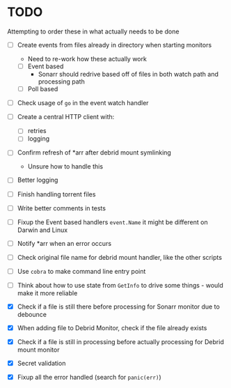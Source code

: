 # TODO

Attempting to order these in what actually needs to be done

- [ ] Create events from files already in directory when starting monitors
    - Need to re-work how these actually work
    - [ ] Event based
        - Sonarr should redrive based off of files in both watch path and processing path
    - [ ] Poll based
- [ ] Check usage of `go` in the event watch handler
- [ ] Create a central HTTP client with:
    - [ ] retries
    - [ ] logging
- [ ] Confirm refresh of *arr after debrid mount symlinking
    - Unsure how to handle this
- [ ] Better logging
- [ ] Finish handling torrent files
- [ ] Write better comments in tests
- [ ] Fixup the Event based handlers `event.Name` it might be different on Darwin and Linux
- [ ] Notify *arr when an error occurs
- [ ] Check original file name for debrid mount handler, like the other scripts
- [ ] Use `cobra` to make command line entry point
- [ ] Think about how to use state from `GetInfo` to drive some things - would make it more reliable

- [X] Check if a file is still there before processing for Sonarr monitor due to debounce
- [X] When adding file to Debrid Monitor, check if the file already exists
- [X] Check if a file is still in processing before actually processing for Debrid mount monitor
- [X] Secret validation
- [X] Fixup all the error handled (search for `panic(err)`)

